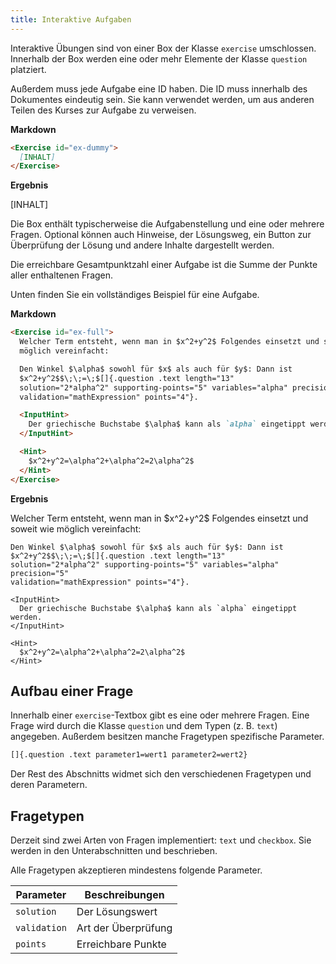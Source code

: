 ```yaml
---
title: Interaktive Aufgaben
---
```


Interaktive Übungen sind von einer Box der Klasse `exercise` umschlossen.
Innerhalb der Box werden eine oder mehr Elemente der Klasse `question` platziert.

Außerdem muss jede Aufgabe eine ID haben. Die ID muss innerhalb des Dokumentes
eindeutig sein. Sie kann verwendet werden, um aus anderen Teilen des Kurses
zur Aufgabe zu verweisen.

**Markdown**

```markdown
<Exercise id="ex-dummy">
  [INHALT]
</Exercise>
```

**Ergebnis**

<Exercise id="ex-dummy">
  [INHALT]
</Exercise>

Die Box enthält typischerweise die Aufgabenstellung und eine oder mehrere
Fragen. Optional können auch Hinweise, der Lösungsweg, ein Button zur
Überprüfung der Lösung und andere Inhalte dargestellt werden.

Die erreichbare Gesamtpunktzahl einer Aufgabe ist die Summe der Punkte aller
enthaltenen Fragen.

<Example>
  Unten finden Sie ein vollständiges Beispiel für eine Aufgabe.

  **Markdown**

  ```markdown
  <Exercise id="ex-full">
    Welcher Term entsteht, wenn man in $x^2+y^2$ Folgendes einsetzt und soweit wie
    möglich vereinfacht:

    Den Winkel $\alpha$ sowohl für $x$ als auch für $y$: Dann ist
    $x^2+y^2$$\;\;=\;$[]{.question .text length="13"
    solution="2*alpha^2" supporting-points="5" variables="alpha" precision="5"
    validation="mathExpression" points="4"}.

    <InputHint>
      Der griechische Buchstabe $\alpha$ kann als `alpha` eingetippt werden.
    </InputHint>

    <Hint>
      $x^2+y^2=\alpha^2+\alpha^2=2\alpha^2$
    </Hint>
  </Exercise>
  ```

  **Ergebnis**

  <Exercise id="ex-full">
    Welcher Term entsteht, wenn man in $x^2+y^2$ Folgendes einsetzt und soweit wie
    möglich vereinfacht:

    Den Winkel $\alpha$ sowohl für $x$ als auch für $y$: Dann ist
    $x^2+y^2$$\;\;=\;$[]{.question .text length="13"
    solution="2*alpha^2" supporting-points="5" variables="alpha" precision="5"
    validation="mathExpression" points="4"}.

    <InputHint>
      Der griechische Buchstabe $\alpha$ kann als `alpha` eingetippt werden.
    </InputHint>

    <Hint>
      $x^2+y^2=\alpha^2+\alpha^2=2\alpha^2$
    </Hint>
  </Exercise>
</Example>

## Aufbau einer Frage

Innerhalb einer `exercise`-Textbox gibt es eine oder mehrere Fragen. Eine Frage
wird durch die Klasse `question` und dem Typen (z. B. `text`) angegeben. Außerdem
besitzen manche Fragetypen spezifische Parameter.

```markdown
[]{.question .text parameter1=wert1 parameter2=wert2}
```

Der Rest des Abschnitts widmet sich den verschiedenen Fragetypen und deren
Parametern.

## Fragetypen

Derzeit sind zwei Arten von Fragen implementiert: `text` und `checkbox`. Sie
werden in den Unterabschnitten
[](/section/02-elements/07-interactive-exercises/01-text) und
[](/section/02-elements/07-interactive-exercises/02-checkbox) beschrieben.

Alle Fragetypen akzeptieren mindestens folgende Parameter.

| Parameter    | Beschreibungen      |
|--------------|---------------------|
| `solution`   | Der Lösungswert     |
| `validation` | Art der Überprüfung |
| `points`     | Erreichbare Punkte  |
